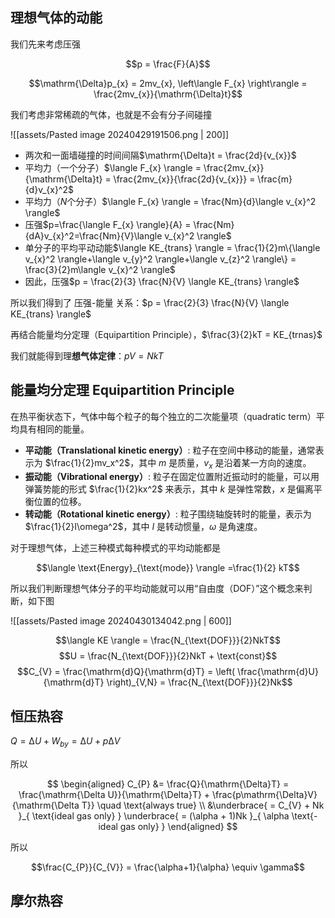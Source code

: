 ## 理想气体的动能

我们先来考虑压强

$$p = \frac{F}{A}$$

$$\mathrm{\Delta}p_{x} = 2mv_{x}, \left\langle F_{x}  \right\rangle = \frac{2mv_{x}}{\mathrm{\Delta}t}$$

我们考虑非常稀疏的气体，也就是不会有分子间碰撞

![[assets/Pasted image 20240429191506.png | 200]]

- 两次和一面墙碰撞的时间间隔$\mathrm{\Delta}t = \frac{2d}{v_{x}}$
- 平均力（一个分子）$\langle F_{x} \rangle = \frac{2mv_{x}}{\mathrm{\Delta}t} = \frac{2mv_{x}}{\frac{2d}{v_{x}}} = \frac{m}{d}v_{x}^2$
- 平均力（$N$个分子）$\langle F_{x} \rangle = \frac{Nm}{d}\langle v_{x}^2 \rangle$
- 压强$p=\frac{\langle F_{x} \rangle}{A} = \frac{Nm}{dA}v_{x}^2=\frac{Nm}{V}\langle v_{x}^2 \rangle$
- 单分子的平均平动动能$\langle KE_{trans} \rangle = \frac{1}{2}m\{\langle v_{x}^2 \rangle+\langle v_{y}^2 \rangle+\langle v_{z}^2 \rangle\} = \frac{3}{2}m\langle v_{x}^2 \rangle$
- 因此，压强$p = \frac{2}{3} \frac{N}{V} \langle KE_{trans} \rangle$

所以我们得到了 压强-能量 关系：$p = \frac{2}{3} \frac{N}{V} \langle KE_{trans} \rangle$

再结合能量均分定理（Equipartition Principle），$\frac{3}{2}kT = KE_{trnas}$

我们就能得到理**想气体定律**：$pV = NkT$

## 能量均分定理 Equipartition Principle

在热平衡状态下，气体中每个粒子的每个独立的二次能量项（quadratic term）平均具有相同的能量。

- **平动能（Translational kinetic energy）**: 粒子在空间中移动的能量，通常表示为 $\frac{1}{2}mv_x^2$，其中 $m$ 是质量，$v_x$ 是沿着某一方向的速度。
- **振动能（Vibrational energy）**: 粒子在固定位置附近振动时的能量，可以用弹簧势能的形式 $\frac{1}{2}kx^2$ 来表示，其中 $k$ 是弹性常数，$x$ 是偏离平衡位置的位移。
- **转动能（Rotational kinetic energy）**: 粒子围绕轴旋转时的能量，表示为 $\frac{1}{2}I\omega^2$，其中 $I$ 是转动惯量，$\omega$ 是角速度。

对于理想气体，上述三种模式每种模式的平均动能都是

$$\langle \text{Energy}_{\text{mode}} \rangle =\frac{1}{2} kT$$

所以我们判断理想气体分子的平均动能就可以用“自由度（DOF）”这个概念来判断，如下图

![[assets/Pasted image 20240430134042.png | 600]]

$$\langle KE \rangle = \frac{N_{\text{DOF}}}{2}NkT$$
$$U = \frac{N_{\text{DOF}}}{2}NkT + \text{const}$$
$$C_{V} = \frac{\mathrm{d}Q}{\mathrm{d}T} = \left( \frac{\mathrm{d}U}{\mathrm{d}T} \right)_{V,N} = \frac{N_{\text{DOF}}}{2}Nk$$

## 恒压热容

$Q = \mathrm{\Delta}U + W_{by} = \mathrm{\Delta}U + p\mathrm{\Delta}V$

所以

$$
\begin{aligned}
C_{P} &= \frac{Q}{\mathrm{\Delta}T} = \frac{\mathrm{\Delta U}}{\mathrm{\Delta}T} + \frac{p\mathrm{\Delta}V}{\mathrm{\Delta T}} \quad \text{always true} \\
&\underbrace{ = C_{V} + Nk }_{ \text{ideal gas only} } \underbrace{ = (\alpha + 1)Nk }_{ \alpha \text{-ideal gas only} }
\end{aligned}
$$

所以

$$\frac{C_{P}}{C_{V}} = \frac{\alpha+1}{\alpha} \equiv \gamma$$

## 摩尔热容


